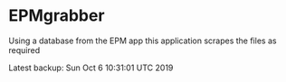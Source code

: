 # EPMgrabber
Using a database from the EPM app this application scrapes the files as required


Latest backup: Sun Oct 6 10:31:01 UTC 2019
